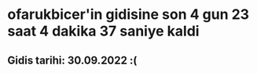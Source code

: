 # ofarukbicer'in gidisine son 4 gun 23 saat 4 dakika 37 saniye kaldi

## Gidis tarihi: 30.09.2022 :(